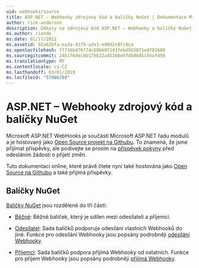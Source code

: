 ```yaml
---
uid: webhooks/source
title: ASP.NET – Webhooky zdrojový kód a balíčky NuGet | Dokumentace Microsoftu
author: rick-anderson
description: Odkazy na zdrojový kód ASP.NET – Webhooky a balíčky NuGet
ms.author: riande
ms.date: 01/17/2012
ms.assetid: 91a62bfa-ea3a-41f9-a2e1-e90d2c8fc8ca
ms.openlocfilehash: ff716b476f7dc69b6071d3febd5b5871e4f02689
ms.sourcegitcommit: 24b1f6decbb17bb22a45166e5fdb0845c65af498
ms.translationtype: MT
ms.contentlocale: cs-CZ
ms.lasthandoff: 03/01/2019
ms.locfileid: "57066769"
---
```

# <a name="aspnet-webhooks-source-code-and-nuget-packages"></a>ASP.NET – Webhooky zdrojový kód a balíčky NuGet

Microsoft ASP.NET WebHooks je součástí Microsoft ASP.NET řadu modulů a je hostovaný jako [Open Source projekt na Githubu](https://github.com/aspnet/WebHooks). To znamená, že jsme přijímat příspěvky, ale podívejte se prosím na [příspěvek pokyny](https://github.com/aspnet/Home/blob/master/CONTRIBUTING.md) před odesláním žádosti o přijetí změn.

Tuto dokumentaci online, které právě čtete nyní také hostována jako [Open Source na Githubu](http://docs.asp.net/en/latest/contribute/style-guide.html#style-guide) a také přijímá příspěvky.

## <a name="nuget-packages"></a>Balíčky NuGet

[Balíčky NuGet](https://nuget.org/packages?q=Microsoft.AspNet.WebHooks) jsou rozdělené do tří částí:

* [Běžné](https://www.nuget.org/packages?q=Microsoft.AspNet.WebHooks.Common): Běžné balíček, který je sdílen mezi odesílateli a příjemci.

* [Odesílatel](https://www.nuget.org/packages?q=Microsoft.AspNet.WebHooks.Custom): Sada balíčků podporuje odesílání vlastních Webhooků do jiné. Funkce pro odesílání Webhooky jsou popsány podrobněji [odesílání Webhooky](sending/index.md).

* [Příjemci](https://www.nuget.org/packages?q=Microsoft.AspNet.WebHooks.Receivers): Sada balíčků podpora přijímá Webhooky od ostatních. Funkce pro příjem Webhooky jsou popsány podrobněji [přijímá Webhooky](receiving/index.md).
